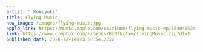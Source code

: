 ```yaml
---
artist: " Kuniyuki"
title: Flying Music
new_image: /images/flying-music.jpg
apple_link: https://music.apple.com/us/album/flying-music-ep/1540406341
link: https://www.dropbox.com/s/te3eyr8q0fkxtxo/FlyingMusic.zip?dl=1
published_date: 2020-12-14T23:58:54.272Z
---
```

